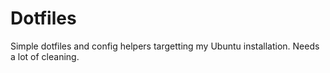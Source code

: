 # Dotfiles
Simple dotfiles and config helpers targetting my Ubuntu installation. Needs a lot of cleaning.
